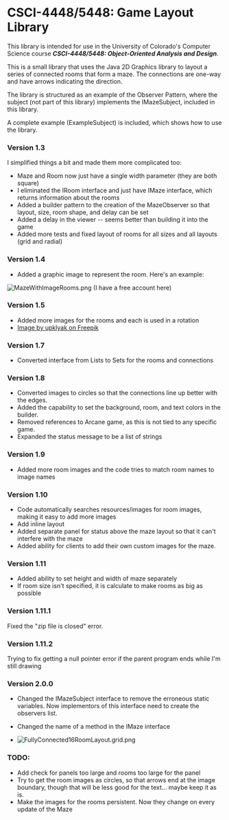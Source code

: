 # CSCI-4448/5448: Game Layout Library

This library is intended for use in the University of Colorado's Computer Science
course ___CSCI-4448/5448: Object-Oriented Analysis and Design___.

This is a small library that uses the Java 2D Graphics library to
layout a series of connected rooms that form a maze. The connections are
one-way and have arrows indicating the direction.

The library is structured as an example of the Observer Pattern,
where the subject (not part of this library) implements the 
IMazeSubject, included in this library.

A complete example (ExampleSubject) is included, which shows 
how to use the library.

### Version 1.3

I simplified things a bit and made them more complicated too:
* Maze and Room now just have a single width parameter (they are both square)
* I eliminated the IRoom interface and just have IMaze interface, which returns information about the rooms
* Added a builder pattern to the creation of the MazeObserver so that layout, size, room shape, and delay can be set
* Added a delay in the viewer -- seems better than building it into the game
* Added more tests and fixed layout of rooms for all sizes and all layouts (grid and radial)

### Version 1.4

* Added a graphic image to represent the room. Here's an example:

![MazeWithImageRooms.png](sampleLayouts%2FMazeWithImageRooms.png) 
(I have a free account here)

### Version 1.5

* Added more images for the rooms and each is used in a rotation
* <a href="https://www.freepik.com/free-vector/underground-waterfall-cave-scenery-landscape-water-stream-fall-from-rocky-cliff-mountain-lake-falling-river-jet-cascade-pour-from-pond-with-stones-around-cartoon-vector-background_20514441.htm#from_view=detail_alsolike">Image by upklyak on Freepik</a>

### Version 1.7

* Converted interface from Lists to Sets for the rooms and connections

### Version 1.8

* Converted images to circles so that the connections line up better with the edges.
* Added the capability to set the background, room, and text colors in the builder.
* Removed references to Arcane game, as this is not tied to any specific game.
* Expanded the status message to be a list of strings

### Version 1.9

* Added more room images and the code tries to match room names to image names

### Version 1.10
* Code automatically searches resources/images for room images, making it easy to add more images
* Add inline layout
* Added separate panel for status above the maze layout so that it can't interfere with the maze 
* Added ability for clients to add their own custom images for the maze.

### Version 1.11
* Added ability to set height and width of maze separately
* If room size isn't specified, it is calculate to make rooms as big as possible

### Version 1.11.1
Fixed the "zip file is closed" error.

### Version 1.11.2
Trying to fix getting a null pointer error if the parent program ends while I'm still drawing

### Version 2.0.0
* Changed the IMazeSubject interface to remove the erroneous
static variables. Now implementors of this interface need to 
create the observers list.
* Changed the name of a method in the IMaze interface

* ![FullyConnected16RoomLayout.grid.png](sampleLayouts/FullyConnected16RoomLayout.grid.png)


### TODO:
* Add check for panels too large and rooms too large for the panel
* Try to get the room images as circles, so that arrows end at the image boundary, though that will be less good for the text... maybe keep it as is.
* Make the images for the rooms persistent. Now they change on every update of the Maze
